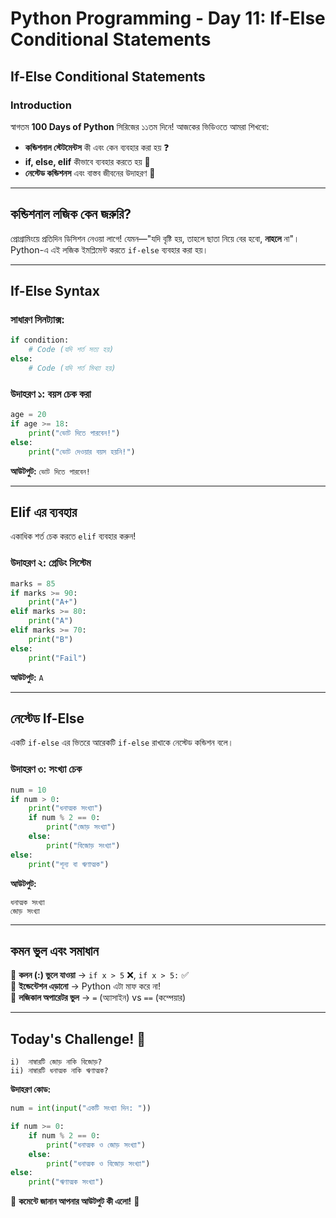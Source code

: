 # Python Programming - Day 11: If-Else Conditional Statements

## **If-Else Conditional Statements**

### **Introduction**
স্বাগতম **100 Days of Python** সিরিজের ১১তম দিনে! আজকের ভিডিওতে আমরা শিখবো:  
- **কন্ডিশনাল স্টেটমেন্টস** কী এবং কেন ব্যবহার করা হয় ❓  
- **if, else, elif** কীভাবে ব্যবহার করতে হয় 📌  
- **নেস্টেড কন্ডিশনস** এবং বাস্তব জীবনের উদাহরণ 🧩  

---

## **কন্ডিশনাল লজিক কেন জরুরি?**  
প্রোগ্রামিংয়ে প্রতিদিন ডিসিশন নেওয়া লাগে! যেমন—"যদি বৃষ্টি হয়, তাহলে ছাতা নিয়ে বের হবো, **নাহলে** না"। Python-এ এই লজিক ইমপ্লিমেন্ট করতে `if-else` ব্যবহার করা হয়।  

---

## **If-Else Syntax**  
### **সাধারণ সিনট্যাক্স:**  
```python
if condition:  
    # Code (যদি শর্ত সত্য হয়)  
else:  
    # Code (যদি শর্ত মিথ্যা হয়)  
```  

### **উদাহরণ ১:** বয়স চেক করা  
```python
age = 20  
if age >= 18:  
    print("ভোট দিতে পারবেন!")  
else:  
    print("ভোট দেওয়ার বয়স হয়নি!")  
```  
**আউটপুট:** `ভোট দিতে পারবেন!`  

---

## **Elif এর ব্যবহার**  
একাধিক শর্ত চেক করতে `elif` ব্যবহার করুন!  

### **উদাহরণ ২:** গ্রেডিং সিস্টেম  
```python  
marks = 85  
if marks >= 90:  
    print("A+")  
elif marks >= 80:  
    print("A")  
elif marks >= 70:  
    print("B")  
else:  
    print("Fail")  
```  
**আউটপুট:** `A`  

---

## **নেস্টেড If-Else**  
একটি `if-else` এর ভিতরে আরেকটি `if-else` রাখাকে নেস্টেড কন্ডিশন বলে।  

### **উদাহরণ ৩:** সংখ্যা চেক  
```python  
num = 10  
if num > 0:  
    print("ধনাত্মক সংখ্যা")  
    if num % 2 == 0:  
        print("জোড় সংখ্যা")  
    else:  
        print("বিজোড় সংখ্যা")  
else:  
    print("শূন্য বা ঋণাত্মক")  
```  
**আউটপুট:**  
```  
ধনাত্মক সংখ্যা  
জোড় সংখ্যা  
```  

---

## **কমন ভুল এবং সমাধান**  
🔹 **কলন (:) ভুলে যাওয়া** → `if x > 5` ❌, `if x > 5:` ✅  
🔹 **ইন্ডেন্টেশন এড়ানো** → Python এটা মাফ করে না!  
🔹 **লজিকাল অপারেটর ভুল** → `=` (অ্যাসাইন) vs `==` (কম্পেয়ার)  

---

## **Today's Challenge! 🎯**  
```✅ একটি প্রোগ্রাম লিখুন যা ইউজারকে নাম্বার ইনপুট দিতে বলবে এবং চেক করবে:  
i)  নাম্বারটি জোড় নাকি বিজোড়?
ii) নাম্বারটি ধনাত্মক নাকি ঋণাত্মক?
```
**উদাহরণ কোড:**  
```python  
num = int(input("একটি সংখ্যা দিন: "))  

if num >= 0:  
    if num % 2 == 0:  
        print("ধনাত্মক ও জোড় সংখ্যা")  
    else:  
        print("ধনাত্মক ও বিজোড় সংখ্যা")  
else:  
    print("ঋণাত্মক সংখ্যা")  
```  

📢 **কমেন্টে জানান আপনার আউটপুট কী এলো!** 💬  
